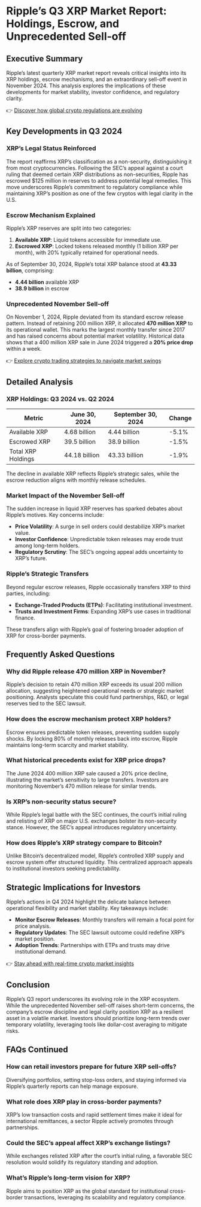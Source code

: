 # Ripple’s Q3 XRP Market Report: Holdings, Escrow, and Unprecedented Sell-off  

## Executive Summary  
Ripple’s latest quarterly XRP market report reveals critical insights into its XRP holdings, escrow mechanisms, and an extraordinary sell-off event in November 2024. This analysis explores the implications of these developments for market stability, investor confidence, and regulatory clarity.  

👉 [Discover how global crypto regulations are evolving](https://bit.ly/okx-bonus)  

## Key Developments in Q3 2024  

### XRP’s Legal Status Reinforced  
The report reaffirms XRP’s classification as a non-security, distinguishing it from most cryptocurrencies. Following the SEC’s appeal against a court ruling that deemed certain XRP distributions as non-securities, Ripple has escrowed $125 million in reserves to address potential legal remedies. This move underscores Ripple’s commitment to regulatory compliance while maintaining XRP’s position as one of the few cryptos with legal clarity in the U.S.  

### Escrow Mechanism Explained  
Ripple’s XRP reserves are split into two categories:  
1. **Available XRP**: Liquid tokens accessible for immediate use.  
2. **Escrowed XRP**: Locked tokens released monthly (1 billion XRP per month), with 20% typically retained for operational needs.  

As of September 30, 2024, Ripple’s total XRP balance stood at **43.33 billion**, comprising:  
- **4.44 billion** available XRP  
- **38.9 billion** in escrow  

### Unprecedented November Sell-off  
On November 1, 2024, Ripple deviated from its standard escrow release pattern. Instead of retaining 200 million XRP, it allocated **470 million XRP** to its operational wallet. This marks the largest monthly transfer since 2017 and has raised concerns about potential market volatility. Historical data shows that a 400 million XRP sale in June 2024 triggered a **20% price drop** within a week.  

👉 [Explore crypto trading strategies to navigate market swings](https://bit.ly/okx-bonus)  

## Detailed Analysis  

### XRP Holdings: Q3 2024 vs. Q2 2024  
| Metric                | June 30, 2024      | September 30, 2024 | Change       |  
|-----------------------|--------------------|--------------------|--------------|  
| Available XRP         | 4.68 billion       | 4.44 billion       | -5.1%        |  
| Escrowed XRP          | 39.5 billion       | 38.9 billion       | -1.5%        |  
| Total XRP Holdings    | 44.18 billion      | 43.33 billion      | -1.9%        |  

The decline in available XRP reflects Ripple’s strategic sales, while the escrow reduction aligns with monthly release schedules.  

### Market Impact of the November Sell-off  
The sudden increase in liquid XRP reserves has sparked debates about Ripple’s motives. Key concerns include:  
- **Price Volatility**: A surge in sell orders could destabilize XRP’s market value.  
- **Investor Confidence**: Unpredictable token releases may erode trust among long-term holders.  
- **Regulatory Scrutiny**: The SEC’s ongoing appeal adds uncertainty to XRP’s future.  

### Ripple’s Strategic Transfers  
Beyond regular escrow releases, Ripple occasionally transfers XRP to third parties, including:  
- **Exchange-Traded Products (ETPs)**: Facilitating institutional investment.  
- **Trusts and Investment Firms**: Expanding XRP’s use cases in traditional finance.  

These transfers align with Ripple’s goal of fostering broader adoption of XRP for cross-border payments.  

## Frequently Asked Questions  

### Why did Ripple release 470 million XRP in November?  
Ripple’s decision to retain 470 million XRP exceeds its usual 200 million allocation, suggesting heightened operational needs or strategic market positioning. Analysts speculate this could fund partnerships, R&D, or legal reserves tied to the SEC lawsuit.  

### How does the escrow mechanism protect XRP holders?  
Escrow ensures predictable token releases, preventing sudden supply shocks. By locking 80% of monthly releases back into escrow, Ripple maintains long-term scarcity and market stability.  

### What historical precedents exist for XRP price drops?  
The June 2024 400 million XRP sale caused a 20% price decline, illustrating the market’s sensitivity to large transfers. Investors are monitoring November’s 470 million release for similar trends.  

### Is XRP’s non-security status secure?  
While Ripple’s legal battle with the SEC continues, the court’s initial ruling and relisting of XRP on major U.S. exchanges bolster its non-security stance. However, the SEC’s appeal introduces regulatory uncertainty.  

### How does Ripple’s XRP strategy compare to Bitcoin?  
Unlike Bitcoin’s decentralized model, Ripple’s controlled XRP supply and escrow system offer structured liquidity. This centralized approach appeals to institutional investors seeking predictability.  

## Strategic Implications for Investors  
Ripple’s actions in Q4 2024 highlight the delicate balance between operational flexibility and market stability. Key takeaways include:  
- **Monitor Escrow Releases**: Monthly transfers will remain a focal point for price analysis.  
- **Regulatory Updates**: The SEC lawsuit outcome could redefine XRP’s market position.  
- **Adoption Trends**: Partnerships with ETPs and trusts may drive institutional demand.  

👉 [Stay ahead with real-time crypto market insights](https://bit.ly/okx-bonus)  

## Conclusion  
Ripple’s Q3 report underscores its evolving role in the XRP ecosystem. While the unprecedented November sell-off raises short-term concerns, the company’s escrow discipline and legal clarity position XRP as a resilient asset in a volatile market. Investors should prioritize long-term trends over temporary volatility, leveraging tools like dollar-cost averaging to mitigate risks.  

## FAQs Continued  

### How can retail investors prepare for future XRP sell-offs?  
Diversifying portfolios, setting stop-loss orders, and staying informed via Ripple’s quarterly reports can help manage exposure.  

### What role does XRP play in cross-border payments?  
XRP’s low transaction costs and rapid settlement times make it ideal for international remittances, a sector Ripple actively promotes through partnerships.  

### Could the SEC’s appeal affect XRP’s exchange listings?  
While exchanges relisted XRP after the court’s initial ruling, a favorable SEC resolution would solidify its regulatory standing and adoption.  

### What’s Ripple’s long-term vision for XRP?  
Ripple aims to position XRP as the global standard for institutional cross-border transactions, leveraging its scalability and regulatory compliance.  
